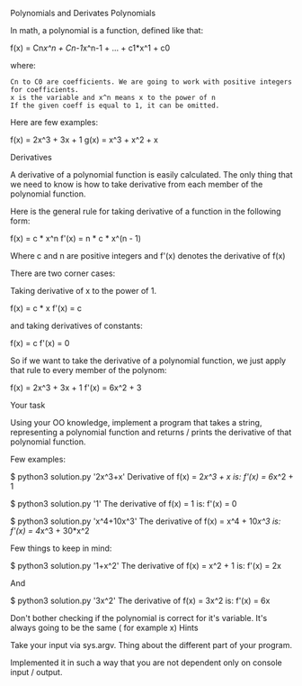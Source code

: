 Polynomials and Derivates
Polynomials

In math, a polynomial is a function, defined like that:

f(x) = Cn*x^n + Cn-1*x^n-1 + ... + c1*x^1 + c0

where:

    Cn to C0 are coefficients. We are going to work with positive integers for coefficients.
    x is the variable and x^n means x to the power of n
    If the given coeff is equal to 1, it can be omitted.

Here are few examples:

f(x) = 2x^3 + 3x + 1
g(x) = x^3 + x^2 + x

Derivatives

A derivative of a polynomial function is easily calculated. The only thing that we need to know is how to take derivative from each member of the polynomial function.

Here is the general rule for taking derivative of a function in the following form:

f(x) = c * x^n
f'(x) = n * c * x^(n - 1)

Where c and n are positive integers and f'(x) denotes the derivative of f(x)

There are two corner cases:

Taking derivative of x to the power of 1.

f(x) = c * x
f'(x) = c

and taking derivatives of constants:

f(x) = c
f'(x) = 0

So if we want to take the derivative of a polynomial function, we just apply that rule to every member of the polynom:

f(x) = 2x^3 + 3x + 1
f'(x) = 6x^2 + 3

Your task

Using your OO knowledge, implement a program that takes a string, representing a polynomial function and returns / prints the derivative of that polynomial function.

Few examples:

$ python3 solution.py '2x^3+x'
Derivative of f(x) = 2*x^3 + x is:
f'(x) = 6*x^2 + 1

$ python3 solution.py '1'
The derivative of f(x) = 1 is:
f'(x) = 0

$ python3 solution.py 'x^4+10x^3'
The derivative of f(x) = x^4 + 10*x^3 is:
f'(x) = 4*x^3 + 30*x^2

Few things to keep in mind:

$ python3 solution.py '1+x^2'
The derivative of f(x) = x^2 + 1 is:
f'(x) = 2x

And

$ python3 solution.py '3x^2'
The derivative of f(x) = 3x^2 is:
f'(x) = 6x

Don't bother checking if the polynomial is correct for it's variable. It's always going to be the same ( for example x)
Hints

Take your input via sys.argv. Thing about the different part of your program.

Implemented it in such a way that you are not dependent only on console input / output.
